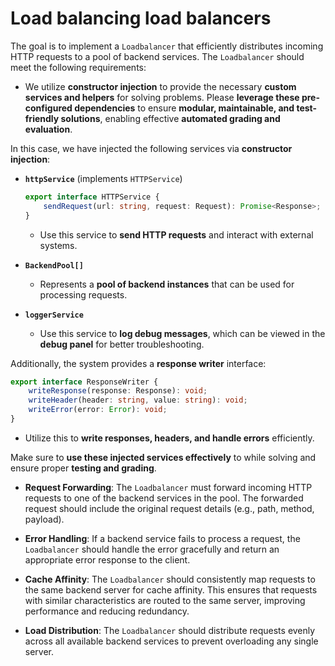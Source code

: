# Load balancing load balancers

The goal is to implement a `Loadbalancer` that efficiently distributes incoming HTTP requests to a pool of backend services. The `Loadbalancer` should meet the following requirements:


- We utilize **constructor injection** to provide the necessary **custom services and helpers** for solving problems. Please **leverage these pre-configured dependencies** to ensure **modular, maintainable, and test-friendly solutions**, enabling effective **automated grading and evaluation**.  

In this case, we have injected the following services via **constructor injection**:  

- **`httpService`** (implements `HTTPService`)  
  ```typescript
  export interface HTTPService {
      sendRequest(url: string, request: Request): Promise<Response>;
  }
  ```
  - Use this service to **send HTTP requests** and interact with external systems.  

- **`BackendPool[]`**  
  - Represents a **pool of backend instances** that can be used for processing requests.  

- **`loggerService`**  
  - Use this service to **log debug messages**, which can be viewed in the **debug panel** for better troubleshooting.  

Additionally, the system provides a **response writer** interface:  
```typescript
export interface ResponseWriter {
    writeResponse(response: Response): void;
    writeHeader(header: string, value: string): void;
    writeError(error: Error): void;
}
```
- Utilize this to **write responses, headers, and handle errors** efficiently.  

Make sure to **use these injected services effectively** to while solving and ensure proper **testing and grading**.


- **Request Forwarding**: The `Loadbalancer` must forward incoming HTTP requests to one of the backend services in the pool. The forwarded request should include the original request details (e.g., path, method, payload).

- **Error Handling**: If a backend service fails to process a request, the `Loadbalancer` should handle the error gracefully and return an appropriate error response to the client.

- **Cache Affinity**: The `Loadbalancer` should consistently map requests to the same backend server for cache affinity. This ensures that requests with similar characteristics are routed to the same server, improving performance and reducing redundancy.

- **Load Distribution**: The `Loadbalancer` should distribute requests evenly across all available backend services to prevent overloading any single server.
